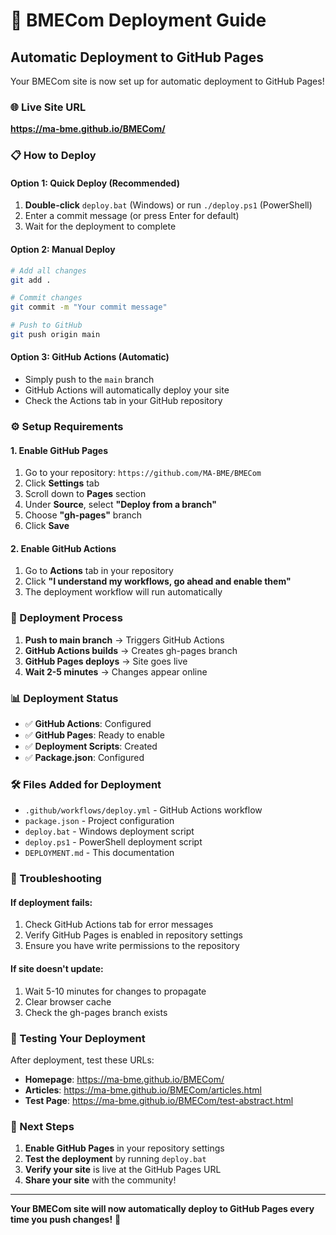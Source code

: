 # 🚀 BMECom Deployment Guide

## Automatic Deployment to GitHub Pages

Your BMECom site is now set up for automatic deployment to GitHub Pages!

### 🌐 Live Site URL
**https://ma-bme.github.io/BMECom/**

### 📋 How to Deploy

#### Option 1: Quick Deploy (Recommended)
1. **Double-click** `deploy.bat` (Windows) or run `./deploy.ps1` (PowerShell)
2. Enter a commit message (or press Enter for default)
3. Wait for the deployment to complete

#### Option 2: Manual Deploy
```bash
# Add all changes
git add .

# Commit changes
git commit -m "Your commit message"

# Push to GitHub
git push origin main
```

#### Option 3: GitHub Actions (Automatic)
- Simply push to the `main` branch
- GitHub Actions will automatically deploy your site
- Check the Actions tab in your GitHub repository

### ⚙️ Setup Requirements

#### 1. Enable GitHub Pages
1. Go to your repository: `https://github.com/MA-BME/BMECom`
2. Click **Settings** tab
3. Scroll down to **Pages** section
4. Under **Source**, select **"Deploy from a branch"**
5. Choose **"gh-pages"** branch
6. Click **Save**

#### 2. Enable GitHub Actions
1. Go to **Actions** tab in your repository
2. Click **"I understand my workflows, go ahead and enable them"**
3. The deployment workflow will run automatically

### 🔄 Deployment Process

1. **Push to main branch** → Triggers GitHub Actions
2. **GitHub Actions builds** → Creates gh-pages branch
3. **GitHub Pages deploys** → Site goes live
4. **Wait 2-5 minutes** → Changes appear online

### 📊 Deployment Status

- ✅ **GitHub Actions**: Configured
- ✅ **GitHub Pages**: Ready to enable
- ✅ **Deployment Scripts**: Created
- ✅ **Package.json**: Configured

### 🛠️ Files Added for Deployment

- `.github/workflows/deploy.yml` - GitHub Actions workflow
- `package.json` - Project configuration
- `deploy.bat` - Windows deployment script
- `deploy.ps1` - PowerShell deployment script
- `DEPLOYMENT.md` - This documentation

### 🚨 Troubleshooting

#### If deployment fails:
1. Check GitHub Actions tab for error messages
2. Verify GitHub Pages is enabled in repository settings
3. Ensure you have write permissions to the repository

#### If site doesn't update:
1. Wait 5-10 minutes for changes to propagate
2. Clear browser cache
3. Check the gh-pages branch exists

### 📱 Testing Your Deployment

After deployment, test these URLs:
- **Homepage**: https://ma-bme.github.io/BMECom/
- **Articles**: https://ma-bme.github.io/BMECom/articles.html
- **Test Page**: https://ma-bme.github.io/BMECom/test-abstract.html

### 🎯 Next Steps

1. **Enable GitHub Pages** in your repository settings
2. **Test the deployment** by running `deploy.bat`
3. **Verify your site** is live at the GitHub Pages URL
4. **Share your site** with the community!

---

**Your BMECom site will now automatically deploy to GitHub Pages every time you push changes!** 🎉 